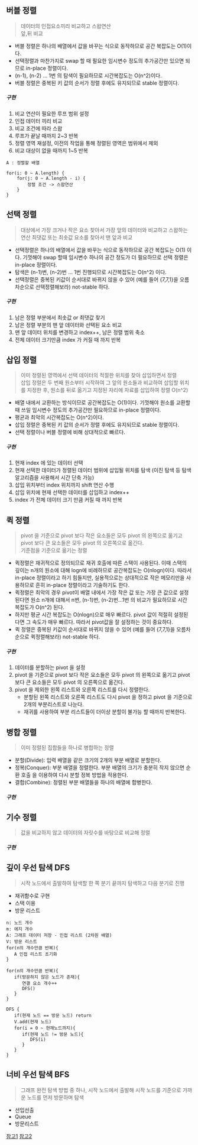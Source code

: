 ## 버블 정렬
> 데이터의 인접요소끼리 비교하고 스왑연산 <br/>
> 앞,뒤 비교 <br/>
- 버블 정렬은 하나의 배열에서 값을 바꾸는 식으로 동작하므로 공간 복잡도는 O(1)이다.
- 선택정렬과 마찬가지로 swap 할 때 필요한 임시변수 정도의 추가공간만 있으면 되므로 in-place 정렬이다.
- (n-1), (n-2) ... 1번 의 탐색이 필요하므로 시간복잡도는 O(n^2)이다.
- 버블 정렬은 중복된 키 값의 순서가 정렬 후에도 유지되므로 stable 정렬이다.
##### 구현
1. 비교 연산이 필요한 루프 범위 설정
2. 인접 데이터 끼리 비교
3. 비교 조건에 따라 스왑
4. 루프가 끝날 때까지 2~3 반복
5. 정렬 영역 재설정, 이전의 작업을 통해 정렬된 영역은 범위에서 제외
6. 비교 대상이 없을 때까지 1~5 반복
```
A : 정렬할 배열

for(i: 0 ~ A.length) {
    for(j: 0 ~ A.length - i) {
        정렬 조건 -> 스왑연산
    }
}
```
## 선택 정렬
> 대상에서 가장 크거나 작은 요소 찾아서 가장 앞의 데이터와 비교하고 스왑하는 연산
> 최댓값 또는 최솟값 요소를 찾아서 맨 앞과 비교
- 선택정렬은 하나의 배열에서 값을 바꾸는 식으로 동작하므로 공간 복잡도는 O(1) 이다. 기껏해야 swap 할때 임시변수 하나의 공간 정도가 더 필요하므로 선택 정렬은 in-place 정렬이다.
- 탐색은 (n-1)번, (n-2)번 ... 1번 진행되므로 시간복잡도는 O(n^2) 이다.
- 선택정렬은 중복된 키값이 순서대로 바뀌지 않을 수 있어 (예를 들어 {7,7,1}을 오름차순으로 선택정렬해보라) not-stable 하다.
##### 구현
1. 남은 정렬 부분에서 최솟값 or 최댓값 찾기
2. 남은 정렬 부분의 맨 앞 데이터와 선택된 요소 비교
3. 맨 앞 데이터 위치를 변경하고 index++, 남은 정렬 범위 축소
4. 전체 데이터 크기만큼 index 가 커질 때 까지 반복

## 삽입 정렬
> 이미 정렬된 영역에서 선택 데이터의 적절한 위치를 찾아 삽입하면서 정렬 <br/>
> 삽입 정렬은 두 번째 원소부터 시작하여 그 앞의 원소들과 비교하여 삽입할 위치를 지정한 후, 원소를 뒤로 옮기고 지정된 자리에 자료를 삽입하여 정렬
> O(n^2)
- 배열 내에서 교환하는 방식이므로 공간복잡도는 O(1)이다. 기껏해야 원소를 교환할 때 쓰일 임시변수 정도의 추가공간만 필요하므로 in-place 정렬이다.
- 평균과 최악의 시간복잡도는 O(n^2)이다.
- 삽입 정렬은 중복된 키 값의 순서가 정렬 후에도 유지되므로 stable 정렬이다.
- 선택 정렬이나 버블 정렬에 비해 상대적으로 빠르다.
##### 구현
1. 현재 index 에 있는 데이터 선택
2. 현재 선택한 데이터가 정렬된 데이터 범위에 삽입될 위치를 탐색 (이진 탐색 등 탐색 알고리즘을 사용해서 시간 단축 가능)
3. 삽입 위치부터 index 위치까지 shift 연산 수행
4. 삽입 위치에 현재 선택한 데이터를 삽입하고 index++
5. index 가 전체 데이터 크기 만큼 커질 때 까지 반복


## 퀵 정렬
> pivot 을 기준으로 pivot 보다 작은 요소들은 모두 pivot 의 왼쪽으로 옮기고 pivot 보다 큰 요소들은 모두 pivot 의 오른쪽으로 옮긴다.<br/>
> 기준점을 기준으로 옮기는 정렬
- 퀵정렬은 재귀적으로 정의되므로 재귀 호출에 따른 스택이 사용된다. 이때 스택의 깊이는 n개의 원소에 대해 logn에 비례하므로 공간복잡도는 O(nlogn)이다. 따라서 in-place 정렬이라고 하기 힘들지만, 실용적으로는 상대적으로 작은 메모리만을 사용하므로 흔히 in-place 정렬이라고 기술하기도 한다.
- 퀵정렬은 최악의 경우 pivot이 배열 내에서 가장 작은 값 또는 가장 큰 값으로 설정된다면 원소 n개에 대해서 n번, (n-1)번, (n-2)번...1번 의 비교가 필요하므로 시간 복잡도가 O(n^2) 된다.
- 하지만 평균 시간 복잡도는 O(nlogn)으로 매우 빠르다. pivot 값이 적절히 설정된다면 그 속도가 매우 빠르다. 따라서 pivot값을 잘 설정하는 것이 중요하다.
- 퀵 정렬은 중복된 키값이 순서대로 바뀌지 않을 수 있어 (예를 들어 {7,7,1}을 오름차순으로 퀵정렬해보라) not-stable 하다.
##### 구현
1. 데이터를 분할하는 pivot 을 설정
2. pivot 을 기준으로 pivot 보다 작은 요소들은 모두 pivot 의 왼쪽으로 옮기고 pivot 보다 큰 요소들은 모두 pivot 의 오른쪽으로 옮긴다.
3. pivot 을 제외한 왼쪽 리스트와 오른쪽 리스트를 다시 정렬한다.
   - 분할된 왼쪽 리스트와 오른쪽 리스트도 다시 pivot 을 정하고 pivot 을 기준으로 2개의 부분리스트로 나눈다.
   - 재귀를 사용하여 부분 리스트들이 더이상 분할이 불가능 할 때까지 반복한다.
    
## 병합 정렬
> 이미 정렬된 집합들을 하나로 병합하는 정렬
- 분할(Divide): 입력 배열을 같은 크기의 2개의 부분 배열로 분할한다.
- 정복(Conquer): 부분 배열을 정렬한다. 부분 배열의 크기가 충분히 작지 않으면 순환 호출 을 이용하여 다시 분할 정복 방법을 적용한다.
- 결합(Combine): 정렬된 부분 배열들을 하나의 배열에 합병한다.
##### 구현


## 기수 정렬
> 값을 비교하지 않고 데이터의 자릿수를 바탕으로 비교해 정렬
##### 구현

## 깊이 우선 탐색 DFS
> 시작 노드에서 출발하여 탐색할 한 쪽 분기 끝까지 탐색하고 다음 분기로 진행 
- 재귀함수로 구현
- 스택 이용
- 방문 리스트
```
n: 노드 개수
m: 에지 개수
A: 그래프 데이터 저장 - 인접 리스트 (2차원 배열)
V: 방문 리스트
for(n의 개수만큼 반복){
   A 인접 리스트 초기화
}

for(n의 개수만큼 반복){
   if(방문하지 않은 노드가 존재){
      연결 요소 개수++
      DFS()
   }
}

DFS {
   if(현재 노드 == 방문 노드) return
   V.add(현재 노드)
   for(i = 0 ~ 현재노드까지){
      if(현재 노드 != 방문 노드){
         DFS(i)
      }
   }
}
```

## 너비 우선 탐색 BFS
> 그래프 완전 탐색 방법 중 하나, 시작 노드에서 출발해 시작 노드를 기준으로 가까운 노드를 먼저 방문하며 탐색
- 선입선출
- Queue
- 방문리스트

[참고1](https://code-lab1.tistory.com)
[참고2](https://wikidocs.net/book/5895)
